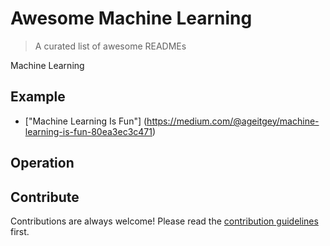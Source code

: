 
# Awesome Machine Learning
> A curated list of awesome READMEs

Machine Learning



## Example

- ["Machine Learning Is Fun"] (https://medium.com/@ageitgey/machine-learning-is-fun-80ea3ec3c471)

## Operation



## Contribute

Contributions are always welcome!
Please read the [contribution guidelines](contributing.md) first.
